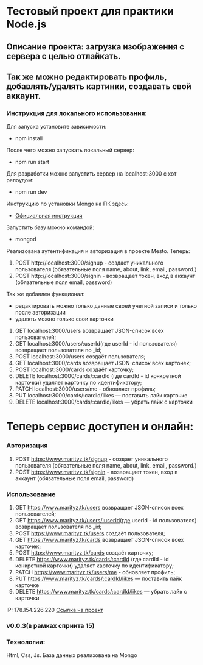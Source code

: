 # Тестовый проект для практики Node.js

## Описание проекта: загрузка изображения с сервера с целью отлайкать.
## Так же можно редактировать профиль, добавлять/удалять картинки, создавать свой аккаунт.

### Инструкция для локального использования:

Для запуска установите зависимости:
 - npm install

После чего можно запускать локальный сервер: 
- npm run start

Для разработки можно запустить сервер на localhost:3000 с хот релоудом:
- npm run dev

Инструкцию по установки Mongo на ПК здесь:
- [Официальная инструкция](https://docs.mongodb.com/manual/tutorial/install-mongodb-on-os-x/)

Запустить базу можно командой:
- mongod

Реализована аутентификация и авторизация в проекте Mesto. Теперь:
1. POST  http://localhost:3000/signup - создает уникального пользователя (обязательные поля name, about, link, email, password.)
2. POST http://localhost:3000/signin - возвращает токен, вход в аккаунт (обязательные поля email, password)

Так же добавлен функционал: 
- редактировать можно только данные своей учетной записи и только после авторизации
- удалять можно только свои карточки

1. GET localhost:3000/users возвращает	JSON-список всех пользователей;
2. GET localhost:3000/users/:userId(где userId - id пользователя)  возвращает пользователя по _id;
3. POST localhost:3000/users создаёт пользователя;
4. GET localhost:3000/cards возвращает JSON-список всех карточек;
5. POST localhost:3000/cards создаёт карточку;
6. DELETE localhost:3000/cards/:cardId (где cardId - id конкретной карточки) удаляет карточку по идентификатору;
7. PATCH localhost:3000/users/me - обновляет профиль;
8. PUT localhost:3000/cards/:cardId/likes — поставить лайк карточке
9. DELETE localhost:3000/cards/:cardId/likes — убрать лайк с карточки

# Теперь сервис доступен и онлайн:
### Авторизация 
1. POST  https://www.marityz.tk/signup - создает уникального пользователя (обязательные поля name, about, link, email, password.)
2. POST https://www.marityz.tk/signin - возвращает токен, вход в аккаунт (обязательные поля email, password)
###  Использование 
1. GET https://www.marityz.tk/users возвращает	JSON-список всех пользователей;
2. GET https://www.marityz.tk/users/:userId(где userId - id пользователя)  возвращает пользователя по _id;
3. POST https://www.marityz.tk/users создаёт пользователя;
4. GET https://www.marityz.tk/cards возвращает JSON-список всех карточек;
5. POST https://www.marityz.tk/cards создаёт карточку;
6. DELETE https://www.marityz.tk/cards/:cardId (где cardId - id конкретной карточки) удаляет карточку по идентификатору;
7. PATCH https://www.marityz.tk/users/me - обновляет профиль;
8. PUT https://www.marityz.tk/cards/:cardId/likes — поставить лайк карточке
9. DELETE https://www.marityz.tk/cards/:cardId/likes — убрать лайк с карточки

IP: 178.154.226.220
[Ссылка на проект]( https://marityz.tk )



### v0.0.3(в рамках спринта 15) 

### Технологии:
Html, Css, Js.
База данных реализована на Mongo


